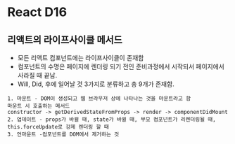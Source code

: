 # React D16
## 리액트의 라이프사이클 메서드
- 모든 리액트 컴포넌트에는 라이프사이클이 존재함
- 컴포넌트의 수명은 페이지에 렌더링 되기 전인 준비과정에서 시작되서 페이지에서 사라질 때 끝남.
- Will, Did, 후에 일어날 것 3가지로 분류하고 총 9개가 존재함.
```
1. 마운트 - DOM이 생성되고 웹 브라우저 상에 나타나는 것을 마운트라고 함
마운트 시 호출하는 메서드
constructor -> getDerivedStateFromProps -> render -> componentDidMount
2. 업데이트 - props가 바뀔 때, state가 바뀔 때, 부모 컴포넌트가 리렌더링될 때, this.forceUpdate로 강제 렌더링 할 때
3. 언마운트 -컴포넌트를 DOM에서 제거하는 것
```

